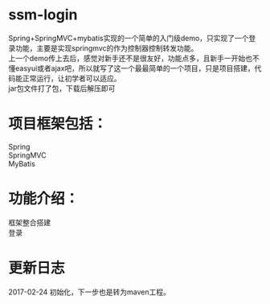 # ssm-login

Spring+SpringMVC+mybatis实现的一个简单的入门级demo，只实现了一个登录功能，主要是实现springmvc的作为控制器控制转发功能。<br/>上一个demo传上去后，感觉对新手还不是很友好，功能点多，且新手一开始也不懂easyui或者ajax吧，所以就写了这一个最最简单的一个项目，只是项目搭建，代码能正常运行，让初学者可以适应。<br/>jar包文件打了包，下载后解压即可<br/>
  
# 项目框架包括：<br/>
Spring<br/>
SpringMVC<br/>
MyBatis<br/>

# 功能介绍：<br/>
框架整合搭建<br/>
登录<br/>

# 更新日志<br/>
  2017-02-24 初始化，下一步也是转为maven工程。<br/>
  
